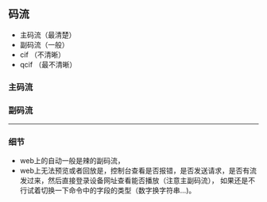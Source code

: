 ## 码流
+ 主码流（最清楚）
+ 副码流（一般）
+ cif （不清晰）
+ qcif （最不清晰）

### 主码流

### 副码流
---
### 细节
+ web上的自动一般是辣的副码流，
+ web上无法预览或者回放是，控制台查看是否报错，是否发送请求，是否有流发过来，然后直接登录设备网址查看能否播放（注意主副码流），
    如果还是不行试着切换一下命令中的字段的类型（数字换字符串...)。